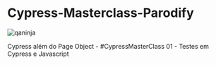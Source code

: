 # Cypress-Masterclass-Parodify

![qaninja](https://user-images.githubusercontent.com/86569498/151374518-ba887f8c-47e8-4e66-8339-a5b435c225ed.jpg)



Cypress além do Page Object - #CypressMasterClass 01 - Testes em Cypress e Javascript



